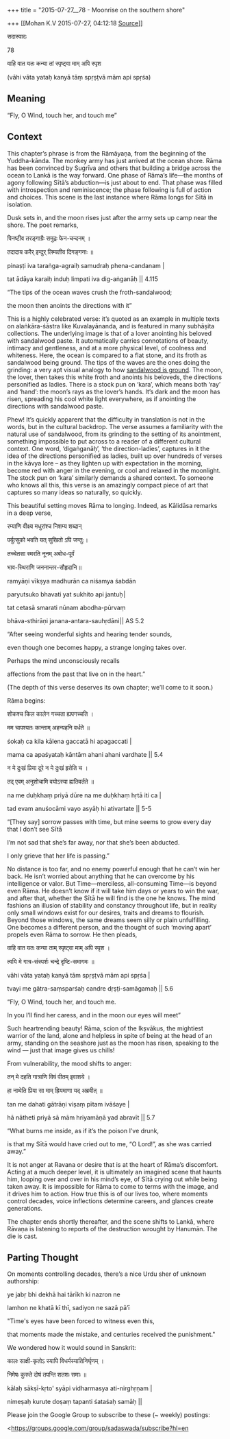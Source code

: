 +++
title = "2015-07-27__78 - Moonrise on the southern shore"

+++
[[Mohan K.V	2015-07-27, 04:12:18 [Source](https://groups.google.com/g/sadaswada/c/YMp4JJrEZhw)]]



सदास्वादः

78

  

वाहि वात यतः कन्या तां स्पृष्ट्वा माम् अपि स्पृश

(vāhi vāta yataḥ kanyā tāṃ spṛṣṭvā mām api spṛśa)

  
  

## Meaning

  

“Fly, O Wind, touch her, and touch me”

  

## Context

  

This chapter’s phrase is from the Rāmāyaṇa, from the beginning of the Yuddha-kānda. The monkey army has just arrived at the ocean shore. Rāma has been convinced by Sugrīva and others that building a bridge across the ocean to Lankā is the way forward. One phase of Rāma’s life—the months of agony following Sītā’s abduction—is just about to end. That phase was filled with introspection and reminiscence; the phase following is full of action and choices. This scene is the last instance where Rāma longs for Sītā in isolation.

  

Dusk sets in, and the moon rises just after the army sets up camp near the shore. The poet remarks,

  

पिनष्टीव तरङ्गाग्रैः समुद्रः फेन-चन्दनम् ।

तदादाय करैर् इन्दुर् लिम्पतीव दिगङ्गनाः ॥

pinaṣṭi iva taraṅga-agraiḥ samudraḥ phena-candanam \|

tat ādāya karaiḥ induḥ limpati iva dig-aṅganāḥ \|\| 4.115

  

“The tips of the ocean waves crush the froth-sandalwood;

the moon then anoints the directions with it”

  

This is a highly celebrated verse: it’s quoted as an example in multiple texts on alaṅkāra-śāstra like Kuvalayānanda, and is featured in many subhāṣita collections. The underlying image is that of a lover anointing his beloved with sandalwood paste. It automatically carries connotations of beauty, intimacy and gentleness, and at a more physical level, of coolness and whiteness. Here, the ocean is compared to a flat stone, and its froth as sandalwood being ground. The tips of the waves are the ones doing the grinding: a very apt visual analogy to how [sandalwood is ground](http://imbbpullzone.laedukreationpvt.netdna-cdn.com/wp-content/uploads/2011/09/541.jpg). The moon, the lover, then takes this white froth and anoints his beloveds, the directions personified as ladies. There is a stock pun on ‘kara’, which means both ‘ray’ and ‘hand’: the moon’s rays as the lover’s hands. It’s dark and the moon has risen, spreading his cool white light everywhere, as if anointing the directions with sandalwood paste.

  

Phew! It’s quickly apparent that the difficulty in translation is not in the words, but in the cultural backdrop. The verse assumes a familiarity with the natural use of sandalwood, from its grinding to the setting of its anointment, something impossible to put across to a reader of a different cultural context. One word, ‘digaṅganāḥ’, ‘the direction-ladies’, captures in it the idea of the directions personified as ladies, built up over hundreds of verses in the kāvya lore – as they lighten up with expectation in the morning, become red with anger in the evening, or cool and relaxed in the moonlight. The stock pun on ‘kara’ similarly demands a shared context. To someone who knows all this, this verse is an amazingly compact piece of art that captures so many ideas so naturally, so quickly.

  

This beautiful setting moves Rāma to longing. Indeed, as Kālidāsa remarks in a deep verse,

  

रम्याणि वीक्ष्य मधुरांश्च निशम्य शब्दान्

पर्युत्सुको भवति यत् सुखितो ऽपि जन्तुः ।

तच्चेतसा स्मरति नूनम् अबोध-पूर्वं

भाव-स्थिराणि जननान्तर-सौहृदानि ॥

ramyāṇi vīkṣya madhurān ca niśamya śabdān

paryutsuko bhavati yat sukhito api jantuḥ \|

tat cetasā smarati nūnam abodha-pūrvaṃ

bhāva-sthirāṇi janana-antara-sauhṛdāni \|\| AS 5.2

  

“After seeing wonderful sights and hearing tender sounds,

even though one becomes happy, a strange longing takes over.

Perhaps the mind unconsciously recalls

affections from the past that live on in the heart.”

  

(The depth of this verse deserves its own chapter; we’ll come to it soon.)

  

Rāma begins:

  

शोकश्च किल कालेन गच्चता ह्यपगच्चति ।

मम चापश्यतः कान्ताम् अहन्यहनि वर्धते ॥

śokaḥ ca kila kālena gaccatā hi apagaccati \|

mama ca apaśyataḥ kāntām ahani ahani vardhate \|\| 5.4

  

न मे दुःखं प्रिया दूरे न मे दुःखं हृतेति च ।

तद् एवम् अनुशोचामि वयोऽस्या ह्यतिवर्तते ॥

na me duḥkhaṃ priyā dūre na me duḥkhaṃ hṛtā iti ca \|

tad evam anuśocāmi vayo asyāḥ hi ativartate \|\| 5-5

  

“\[They say\] sorrow passes with time, but mine seems to grow every day that I don’t see Sītā

I’m not sad that she’s far away, nor that she’s been abducted.

I only grieve that her life is passing.”

  

No distance is too far, and no enemy powerful enough that he can’t win her back. He isn’t worried about anything that he can overcome by his intelligence or valor. But Time—merciless, all-consuming Time—is beyond even Rāma. He doesn’t know if it will take him days or years to win the war, and after that, whether the Sītā he will find is the one he knows. The mind fashions an illusion of stability and constancy throughout life, but in reality only small windows exist for our desires, traits and dreams to flourish. Beyond those windows, the same dreams seem silly or plain unfulfilling. One becomes a different person, and the thought of such ‘moving apart’ propels even Rāma to sorrow. He then pleads,

  

वाहि वात यतः कन्या ताम् स्पृष्ट्वा माम् अपि स्पृश ।

त्वयि मे गात्र-संस्पर्शः चन्द्रे दृष्टि-समागमः ॥

vāhi vāta yataḥ kanyā tām spṛṣṭvā mām api spṛśa \|

tvayi me gātra-saṃsparśaḥ candre dṛṣṭi-samāgamaḥ \|\| 5.6

  

“Fly, O Wind, touch her, and touch me.

In you I’ll find her caress, and in the moon our eyes will meet”

  

Such heartrending beauty! Rāma, scion of the Ikṣvākus, the mightiest warrior of the land, alone and helpless in spite of being at the head of an army, standing on the seashore just as the moon has risen, speaking to the wind — just that image gives us chills!

  

From vulnerability, the mood shifts to anger:

  

तन् मे दहति गात्राणि विषं पीतम् इवाशये ।

हा नाथेति प्रिया सा माम् ह्रियमाणा यद् अब्रवीत् ॥

tan me dahati gātrāṇi viṣaṃ pītam ivāśaye \|

hā nātheti priyā sā mām hriyamāṇā yad abravīt \|\| 5.7

  

“What burns me inside, as if it’s the poison I’ve drunk,

is that my Sītā would have cried out to me, “O Lord!”, as she was carried away.”

  

It is not anger at Ravana or desire that is at the heart of Rāma’s discomfort. Acting at a much deeper level, it is ultimately an imagined scene that haunts him, looping over and over in his mind’s eye, of Sītā crying out while being taken away. It is impossible for Rāma to come to terms with the image, and it drives him to action. How true this is of our lives too, where moments control decades, voice inflections determine careers, and glances create generations.

  

The chapter ends shortly thereafter, and the scene shifts to Lankā, where Rāvaṇa is listening to reports of the destruction wrought by Hanumān. The die is cast.

  

## Parting Thought

  

On moments controlling decades, there’s a nice Urdu sher of unknown authorship:

  

ye jabṛ bhi dekhā hai tārīkh ki nazron ne

lamhon ne khatā kī thī, sadiyon ne sazā pā’ī

  

"Time's eyes have been forced to witness even this,

that moments made the mistake, and centuries received the punishment."

  

We wondered how it would sound in Sanskrit:

  

कालः साक्षी-कृतोऽ स्यापि विधर्मस्यातिनिर्घृणम् ।

निमेषः कुरुते दोषं तपन्ति शतशः समाः ॥

kālaḥ sākṣī-kṛto' syāpi vidharmasya ati-nirghṛṇam \|

nimeṣaḥ kurute doṣaṃ tapanti śataśaḥ samāḥ \|\|

  

Please join the Google Group to subscribe to these (\~ weekly) postings:[](https://groups.google.com/group/sadaswada/subscribe?hl=en)

<https://groups.google.com/group/sadaswada/subscribe?hl=en 

  

